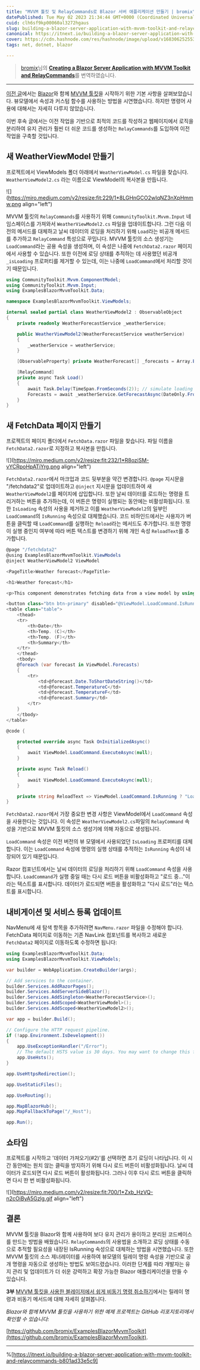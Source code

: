 ```yaml
---
title: "MVVM 툴킷 및 RelayCommands로 Blazor 서버 애플리케이션 만들기 | bromix"
datePublished: Tue May 02 2023 21:34:44 GMT+0000 (Coordinated Universal Time)
cuid: clh6sf9kp00060al3272hgaus
slug: building-a-blazor-server-application-with-mvvm-toolkit-and-relaycommands
canonical: https://itnext.io/building-a-blazor-server-application-with-mvvm-toolkit-and-relaycommands-b801ad33e5c9
cover: https://cdn.hashnode.com/res/hashnode/image/upload/v1683062525532/125d377c-292d-49a8-9d0e-e442eea8c33c.webp
tags: net, dotnet, blazor

---
```


> [bromix](https://bromix.medium.com/?source=post_page-----b801ad33e5c9--------------------------------)님의 [**Creating a Blazor Server Application with MVVM Toolkit and RelayCommands**](https://itnext.io/building-a-blazor-server-application-with-mvvm-toolkit-and-relaycommands-b801ad33e5c9)를 번역하였습니다.

---

[이전 글](https://dimohy.slogger.today/creating-a-blazor-server-application-with-c-and-mvvm-toolkit)에서는 [Blazor](https://dotnet.microsoft.com/en-us/apps/aspnet/web-apps/blazor)와 함께 [MVVM 툴킷](https://learn.microsoft.com/en-us/dotnet/communitytoolkit/mvvm/)을 시작하기 위한 기본 사항을 살펴보았습니다. 뷰모델에서 속성과 커스텀 함수를 사용하는 방법을 시연했습니다. 하지만 명령어 사용에 대해서는 자세히 다루지 않았습니다.

이번 후속 글에서는 이전 작업을 기반으로 최적의 코드를 작성하고 웹페이지에서 로직을 분리하여 유지 관리가 훨씬 더 쉬운 코드를 생성하는 `RelayCommands`를 도입하여 이전 작업을 구축할 것입니다.

## 새 WeatherViewModel 만들기

프로젝트에서 ViewModels 폴더 아래에서 `WeatherViewModel.cs` 파일을 찾습니다. `WeatherViewModel2.cs` 라는 이름으로 ViewModel의 복사본을 만듭니다.

![](https://miro.medium.com/v2/resize:fit:229/1*8LGHnGCO2wIqNZ3nXpHmmw.png align="left")

MVVM 툴킷의 `RelayCommands`를 사용하기 위해 `CommunityToolkit.Mvvm.Input` 네임스페이스를 가져와서 `WeatherViewModel2.cs` 파일을 업데이트합니다. 그런 다음 이전의 메서드를 대체하고 날씨 데이터의 로딩을 처리하기 위해 `Load`라는 비공개 메서드를 추가하고 `RelayCommand` 특성으로 꾸밉니다. MVVM 툴킷의 소스 생성기는 `LoadCommand`라는 공용 속성을 생성하며, 이 속성은 나중에 `FetchData2.razor` 페이지에서 사용할 수 있습니다. 또한 이전에 로딩 상태를 추적하는 데 사용했던 비공개 `_isLoading` 프로퍼티를 제거할 수 있는데, 이는 나중에 `LoadCommand`에서 처리할 것이기 때문입니다.

```csharp
using CommunityToolkit.Mvvm.ComponentModel;
using CommunityToolkit.Mvvm.Input;
using ExamplesBlazorMvvmToolkit.Data;

namespace ExamplesBlazorMvvmToolkit.ViewModels;

internal sealed partial class WeatherViewModel2 : ObservableObject
{
    private readonly WeatherForecastService _weatherService;

    public WeatherViewModel2(WeatherForecastService weatherService)
    {
        _weatherService = weatherService;
    }

    [ObservableProperty] private WeatherForecast[] _forecasts = Array.Empty<WeatherForecast>();

    [RelayCommand]
    private async Task Load()
    {
        await Task.Delay(TimeSpan.FromSeconds(2)); // simulate loading
        Forecasts = await _weatherService.GetForecastAsync(DateOnly.FromDateTime(DateTime.Now));
    }
}
```

## 새 FetchData 페이지 만들기

프로젝트의 페이지 폴더에서 `FetchData.razor` 파일을 찾습니다. 파일 이름을 `FetchData2.razor`로 지정하고 복사본을 만듭니다.

![](https://miro.medium.com/v2/resize:fit:232/1*R8oziSM-vYCRpoHpATiYrg.png align="left")

`FetchData2.razor`에서 마크업과 코드 뒷부분을 약간 변경합니다. `@page` 지시문을 "/fetchdata2"로 업데이트하고 `@inject` 지시문을 업데이트하여 새 `WeatherViewModel2`를 페이지에 삽입합니다. 또한 날씨 데이터를 로드하는 명령을 트리거하는 버튼을 추가하는데, 이 버튼은 명령이 실행되는 동안에는 비활성화됩니다. 또한 `IsLoading` 속성의 사용을 제거하고 이를 `WeatherViewModel2`의 일부인 `LoadCommand`의 `IsRunning` 속성으로 대체했습니다. 코드 비하인드에서는 사용자가 버튼을 클릭할 때 `LoadCommand`를 실행하는 `Reload`라는 메서드도 추가합니다. 또한 명령이 실행 중인지 여부에 따라 버튼 텍스트를 변경하기 위해 개인 속성 `ReloadText`를 추가합니다.

```csharp
@page "/fetchdata2"
@using ExamplesBlazorMvvmToolkit.ViewModels
@inject WeatherViewModel2 ViewModel

<PageTitle>Weather forecast</PageTitle>

<h1>Weather forecast</h1>

<p>This component demonstrates fetching data from a view model by using commands.</p>

<button class="btn btn-primary" disabled="@ViewModel.LoadCommand.IsRunning" @onclick="Reload">@ReloadText</button>
<table class="table">
    <thead>
    <tr>
        <th>Date</th>
        <th>Temp. (C)</th>
        <th>Temp. (F)</th>
        <th>Summary</th>
    </tr>
    </thead>
    <tbody>
    @foreach (var forecast in ViewModel.Forecasts)
    {
        <tr>
            <td>@forecast.Date.ToShortDateString()</td>
            <td>@forecast.TemperatureC</td>
            <td>@forecast.TemperatureF</td>
            <td>@forecast.Summary</td>
        </tr>
    }
    </tbody>
</table>

@code {

    protected override async Task OnInitializedAsync()
    {
        await ViewModel.LoadCommand.ExecuteAsync(null);
    }

    private async Task Reload()
    {
        await ViewModel.LoadCommand.ExecuteAsync(null);
    }

    private string ReloadText => ViewModel.LoadCommand.IsRunning ? "Loading..." : "Reload";
}
```

`FetchData2.razor`에서 가장 중요한 변경 사항은 ViewModel에서 `LoadCommand` 속성을 사용한다는 것입니다. 이 속성은 `WeatherViewModel2.cs`파일의 `RelayCommand` 속성을 기반으로 MVVM 툴킷의 소스 생성기에 의해 자동으로 생성됩니다.

`LoadCommand` 속성은 이전 버전의 뷰 모델에서 사용되었던 `IsLoading` 프로퍼티를 대체합니다. 이는 `LoadCommand` 속성에 명령의 실행 상태를 추적하는 `IsRunning` 속성이 내장되어 있기 때문입니다.

Razor 컴포넌트에서는 날씨 데이터의 로딩을 처리하기 위해 `LoadCommand` 속성을 사용합니다. `LoadCommand`가 실행 중일 때는 다시 로드 버튼을 비활성화하고 "로드 중..."이라는 텍스트를 표시합니다. 데이터가 로드되면 버튼을 활성화하고 "다시 로드"라는 텍스트를 표시합니다.

## 내비게이션 및 서비스 등록 업데이트

NavMenu에 새 탐색 항목을 추가하려면 `NavMenu.razor` 파일을 수정해야 합니다. FetchData 페이지로 이동하는 기존 NavLink 컴포넌트를 복사하고 새로운 `FetchData2` 페이지로 이동하도록 수정하면 됩니다:

```csharp
using ExamplesBlazorMvvmToolkit.Data;
using ExamplesBlazorMvvmToolkit.ViewModels;

var builder = WebApplication.CreateBuilder(args);

// Add services to the container.
builder.Services.AddRazorPages();
builder.Services.AddServerSideBlazor();
builder.Services.AddSingleton<WeatherForecastService>();
builder.Services.AddScoped<WeatherViewModel>();
builder.Services.AddScoped<WeatherViewModel2>();

var app = builder.Build();

// Configure the HTTP request pipeline.
if (!app.Environment.IsDevelopment())
{
    app.UseExceptionHandler("/Error");
    // The default HSTS value is 30 days. You may want to change this for production scenarios, see https://aka.ms/aspnetcore-hsts.
    app.UseHsts();
}

app.UseHttpsRedirection();

app.UseStaticFiles();

app.UseRouting();

app.MapBlazorHub();
app.MapFallbackToPage("/_Host");

app.Run();
```

## 쇼타임

프로젝트를 시작하고 '데이터 가져오기(#2)'를 선택하면 초기 로딩이 나타납니다. 이 시간 동안에는 원치 않는 클릭을 방지하기 위해 다시 로드 버튼이 비활성화됩니다. 날씨 데이터가 로드되면 다시 로드 버튼이 활성화됩니다. 그러나 이후 다시 로드 버튼을 클릭하면 다시 한 번 비활성화됩니다.

![](https://miro.medium.com/v2/resize:fit:700/1*Zxb_HzVQ-n2cOiByA5Gzlg.gif align="left")

## 결론

MVVM 툴킷을 Blazor와 함께 사용하여 보다 유지 관리가 용이하고 분리된 코드베이스를 만드는 방법을 배웠습니다. `RelayCommands`의 사용법을 소개하고 로딩 상태를 수동으로 추적할 필요성을 내장된 IsRunning 속성으로 대체하는 방법을 시연했습니다. 또한 MVVM 툴킷의 소스 제너레이터를 사용하여 뷰모델의 릴레이 명령 속성을 기반으로 공개 명령을 자동으로 생성하는 방법도 보여드렸습니다. 이러한 단계를 따라 개발자는 유지 관리 및 업데이트가 더 쉬운 강력하고 확장 가능한 Blazor 애플리케이션을 만들 수 있습니다.

**3부** [MVVM 툴킷을 사용한 블레이저에서 쉽게 비동기 명령 취소하기](https://medium.com/itnext/canceling-async-commands-made-easy-in-blazor-with-mvvm-toolkit-b592923633a6)에서는 릴레이 명령과 비동기 메서드에 대해 자세히 살펴봅니다.

*Blazor와 함께 MVVM 툴킷을 사용하기 위한 예제 프로젝트는 GitHub 리포지토리에서 확인할 수 있습니다:*

[https://github.com/bromix/ExamplesBlazorMvvmToolkit](https://github.com/bromix/ExamplesBlazorMvvmToolkit).

---

%[https://itnext.io/building-a-blazor-server-application-with-mvvm-toolkit-and-relaycommands-b801ad33e5c9]